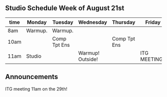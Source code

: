 ## Studio Schedule Week of August 21st

| time | Monday     | Tuesday      | Wednesday        | Thursday     | Friday |
|------|------------|--------------|------------------|--------------|--------|
| 8am  | Warmup.    | Warmup.      |                  |              |        |
| 10am |            | Comp Tpt Ens |                  | Comp Tpt Ens |        |  
| 11am | Studio     |              | Warmup! Outside! |              | ITG MEETING!!    |

## Announcements

ITG meeting 11am on the 29th!
